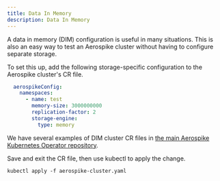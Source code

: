 ```yaml
---
title: Data In Memory
description: Data In Memory
---
```


A data in memory (DIM) configuration is useful in many situations. This is also an easy way to test an Aerospike cluster without having to configure separate storage.

To set this up, add the following storage-specific configuration to the Aerospike cluster's CR file.

```yaml
  aerospikeConfig:
    namespaces:
      - name: test
        memory-size: 3000000000
        replication-factor: 2
        storage-engine:
          type: memory
```

We have several examples of DIM cluster CR files in [the main Aerospike Kubernetes Operator repository](https://github.com/aerospike/aerospike-kubernetes-operator/tree/master/config/samples).

Save and exit the CR file, then use kubectl to apply the change.

```shell
kubectl apply -f aerospike-cluster.yaml
```
